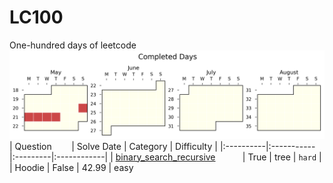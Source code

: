 # LC100
One-hundred days of leetcode
![sebas's progress xD)](./auto_assets/plot.png)
| Question  &nbsp;&nbsp;&nbsp;&nbsp;&nbsp;&nbsp;&nbsp;| Solve Date | Category | Difficulty |
|:----------|:-----------|:---------|:------------|
| [binary_search_recursive](./questions/binary_search/easy/binary_search_recursive.py) &nbsp;&nbsp;&nbsp;&nbsp;&nbsp;&nbsp;&nbsp;&nbsp;&nbsp;&nbsp;| True  | tree  | `hard`    |
| Hoodie                                                                               | False    | 42.99    | easy 
